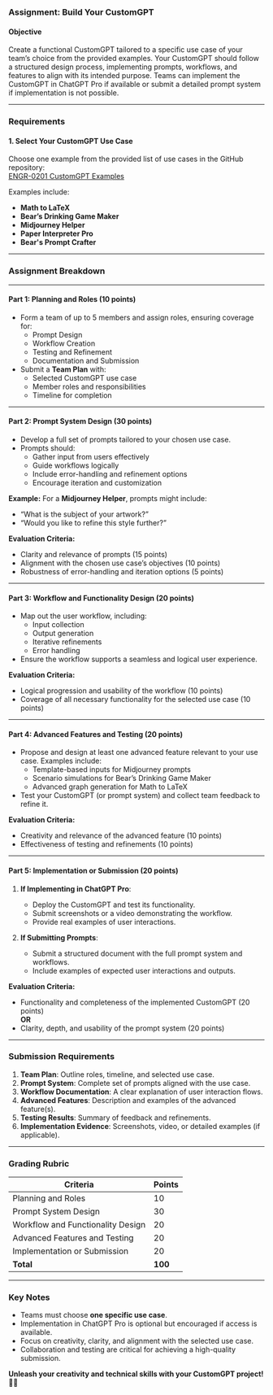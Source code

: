 ### Assignment: **Build Your CustomGPT**


#### **Objective**  
Create a functional CustomGPT tailored to a specific use case of your team’s choice from the provided examples. Your CustomGPT should follow a structured design process, implementing prompts, workflows, and features to align with its intended purpose. Teams can implement the CustomGPT in ChatGPT Pro if available or submit a detailed prompt system if implementation is not possible.

---

### **Requirements**

#### **1. Select Your CustomGPT Use Case**  
Choose one example from the provided list of use cases in the GitHub repository:  
[ENGR-0201 CustomGPT Examples](https://github.com/nikbearbrown/ENGR-0201-Organizing-Academic-Success-AI-for-Personalized-Learning/tree/main/CustomGPT)  

Examples include:  
- **Math to LaTeX**  
- **Bear’s Drinking Game Maker**  
- **Midjourney Helper**  
- **Paper Interpreter Pro**  
- **Bear's Prompt Crafter**  

---

### **Assignment Breakdown**

---

#### **Part 1: Planning and Roles (10 points)**  
- Form a team of up to 5 members and assign roles, ensuring coverage for:
  - Prompt Design
  - Workflow Creation
  - Testing and Refinement
  - Documentation and Submission
- Submit a **Team Plan** with:
  - Selected CustomGPT use case  
  - Member roles and responsibilities  
  - Timeline for completion  

---

#### **Part 2: Prompt System Design (30 points)**  
- Develop a full set of prompts tailored to your chosen use case.  
- Prompts should:  
  - Gather input from users effectively  
  - Guide workflows logically  
  - Include error-handling and refinement options  
  - Encourage iteration and customization  

**Example:** For a **Midjourney Helper**, prompts might include:  
- “What is the subject of your artwork?”  
- “Would you like to refine this style further?”  

**Evaluation Criteria:**  
- Clarity and relevance of prompts (15 points)  
- Alignment with the chosen use case’s objectives (10 points)  
- Robustness of error-handling and iteration options (5 points)  

---

#### **Part 3: Workflow and Functionality Design (20 points)**  
- Map out the user workflow, including:  
  - Input collection  
  - Output generation  
  - Iterative refinements  
  - Error handling  
- Ensure the workflow supports a seamless and logical user experience.  

**Evaluation Criteria:**  
- Logical progression and usability of the workflow (10 points)  
- Coverage of all necessary functionality for the selected use case (10 points)  

---

#### **Part 4: Advanced Features and Testing (20 points)**  
- Propose and design at least one advanced feature relevant to your use case. Examples include:  
  - Template-based inputs for Midjourney prompts  
  - Scenario simulations for Bear’s Drinking Game Maker  
  - Advanced graph generation for Math to LaTeX  
- Test your CustomGPT (or prompt system) and collect team feedback to refine it.  

**Evaluation Criteria:**  
- Creativity and relevance of the advanced feature (10 points)  
- Effectiveness of testing and refinements (10 points)  

---

#### **Part 5: Implementation or Submission (20 points)**  

1. **If Implementing in ChatGPT Pro**:  
   - Deploy the CustomGPT and test its functionality.  
   - Submit screenshots or a video demonstrating the workflow.  
   - Provide real examples of user interactions.  

2. **If Submitting Prompts**:  
   - Submit a structured document with the full prompt system and workflows.  
   - Include examples of expected user interactions and outputs.  

**Evaluation Criteria:**  
- Functionality and completeness of the implemented CustomGPT (20 points)  
**OR**  
- Clarity, depth, and usability of the prompt system (20 points)  

---

### **Submission Requirements**

1. **Team Plan**: Outline roles, timeline, and selected use case.  
2. **Prompt System**: Complete set of prompts aligned with the use case.  
3. **Workflow Documentation**: A clear explanation of user interaction flows.  
4. **Advanced Features**: Description and examples of the advanced feature(s).  
5. **Testing Results**: Summary of feedback and refinements.  
6. **Implementation Evidence**: Screenshots, video, or detailed examples (if applicable).  

---

### **Grading Rubric**

| **Criteria**                        | **Points** |
|-------------------------------------|------------|
| Planning and Roles                  | 10         |
| Prompt System Design                | 30         |
| Workflow and Functionality Design   | 20         |
| Advanced Features and Testing       | 20         |
| Implementation or Submission        | 20         |
| **Total**                           | **100**    |

---

### **Key Notes**
- Teams must choose **one specific use case**.  
- Implementation in ChatGPT Pro is optional but encouraged if access is available.  
- Focus on creativity, clarity, and alignment with the selected use case.  
- Collaboration and testing are critical for achieving a high-quality submission.  

**Unleash your creativity and technical skills with your CustomGPT project!** 🚀🐻

